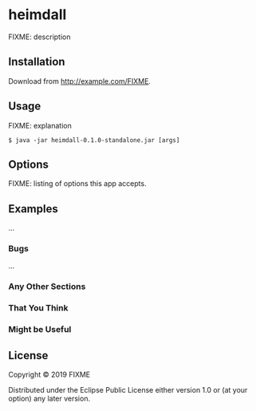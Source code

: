 # heimdall

FIXME: description

## Installation

Download from http://example.com/FIXME.

## Usage

FIXME: explanation

    $ java -jar heimdall-0.1.0-standalone.jar [args]

## Options

FIXME: listing of options this app accepts.

## Examples

...

### Bugs

...

### Any Other Sections
### That You Think
### Might be Useful

## License

Copyright © 2019 FIXME

Distributed under the Eclipse Public License either version 1.0 or (at
your option) any later version.
